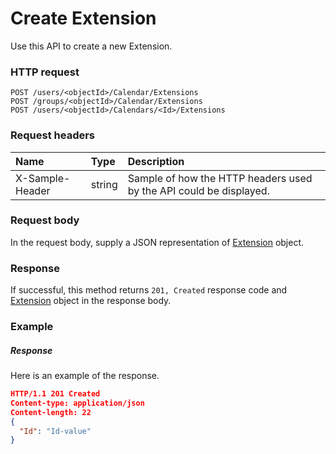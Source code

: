 # Create Extension

Use this API to create a new Extension.
### HTTP request
```http
POST /users/<objectId>/Calendar/Extensions
POST /groups/<objectId>/Calendar/Extensions
POST /users/<objectId>/Calendars/<Id>/Extensions

```
### Request headers
| Name       | Type | Description|
|:---------------|:--------|:----------|
| X-Sample-Header  | string  | Sample of how the HTTP headers used by the API could be displayed.|

### Request body
In the request body, supply a JSON representation of [Extension](../resources/extension.md) object.


### Response
If successful, this method returns `201, Created` response code and [Extension](../resources/extension.md) object in the response body.

### Example
##### Response
Here is an example of the response.
```json
HTTP/1.1 201 Created
Content-type: application/json
Content-length: 22
{
  "Id": "Id-value"
}
```

<!-- uuid: fd10573b-44d1-441c-a2c4-e1983910b319
2015-10-12 21:29:59 UTC -->